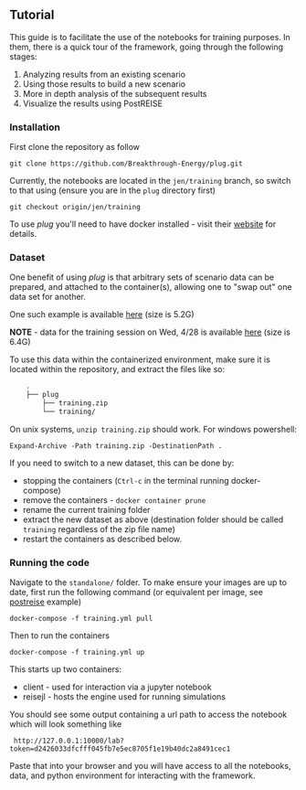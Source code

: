 ## Tutorial

This guide is to facilitate the use of the notebooks for training purposes.
In them, there is a quick tour of the framework, going through the following stages:

1. Analyzing results from an existing scenario
2. Using those results to build a new scenario
3. More in depth analysis of the subsequent results
4. Visualize the results using PostREISE

### Installation
First clone the repository as follow
```
git clone https://github.com/Breakthrough-Energy/plug.git
```

Currently, the notebooks are located in the `jen/training` branch, so switch to that
using (ensure you are in the `plug` directory first)
```
git checkout origin/jen/training
```

To use *plug* you'll need to have docker installed - visit their [website](https://docs.docker.com/get-docker/)
for details.

### Dataset

One benefit of using *plug* is that arbitrary sets of scenario data can be prepared,
and attached to the container(s), allowing one to "swap out" one data set for another.

One such example is available [here][training_data] (size is 5.2G)

**NOTE** - data for the training session on Wed, 4/28 is available [here][miso_training] (size is 6.4G)

To use this data within the containerized environment, make sure it is located within
the repository, and extract the files like so:

```bash
    .
    ├── plug
        ├── training.zip
        └── training/
```

On unix systems, `unzip training.zip` should work. For windows powershell:

```
Expand-Archive -Path training.zip -DestinationPath .
```

If you need to switch to a new dataset, this can be done by:
- stopping the containers (`Ctrl-c` in the terminal running docker-compose)
- remove the containers - `docker container prune`
- rename the current training folder
- extract the new dataset as above (destination folder should be called `training` regardless of the zip file name)
- restart the containers as described below.

### Running the code

Navigate to the `standalone/` folder. To make ensure your images are up to date, first run the following
command (or equivalent per image, see [postreise](https://github.com/orgs/Breakthrough-Energy/packages/container/package/postreise) example)

```
docker-compose -f training.yml pull
```
Then to run the containers

```
docker-compose -f training.yml up
```

This starts up two containers:
* client - used for interaction via a jupyter notebook
* reisejl - hosts the engine used for running simulations

You should see some output containing a url path to access the notebook
which will look something like 

```
 http://127.0.0.1:10000/lab?token=d2426033dfcfff045fb7e5ec8705f1e19b40dc2a8491cec1
```

Paste that into your browser and you will have access to all the notebooks, data,
and python environment for interacting with the framework.


[training_data]: https://bescienceswebsite.blob.core.windows.net/training/training.zip
[miso_training]: https://bescienceswebsite.blob.core.windows.net/training/miso.zip
